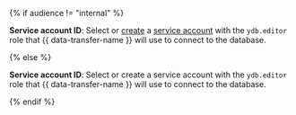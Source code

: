 {% if audience != "internal" %}

**Service account ID**: Select or [create](../../../../../iam/operations/sa/create.md) a [service account](../../../../../iam/concepts/users/service-accounts.md) with the `ydb.editor` role that {{ data-transfer-name }} will use to connect to the database.

{% else %}

**Service account ID**: Select or create a service account with the `ydb.editor` role that {{ data-transfer-name }} will use to connect to the database.

{% endif %}
